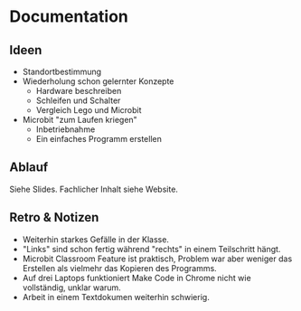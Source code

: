 # Documentation

## Ideen

* Standortbestimmung
* Wiederholung schon gelernter Konzepte
  * Hardware beschreiben
  * Schleifen und Schalter
  * Vergleich Lego und Microbit
* Microbit "zum Laufen kriegen"
  * Inbetriebnahme
  * Ein einfaches Programm erstellen

## Ablauf

Siehe Slides.
Fachlicher Inhalt siehe Website.

## Retro & Notizen

* Weiterhin starkes Gefälle in der Klasse.
* "Links" sind schon fertig während "rechts" in einem Teilschritt hängt.
* Microbit Classroom Feature ist praktisch, Problem war aber weniger das Erstellen als vielmehr das Kopieren des Programms.
* Auf drei Laptops funktioniert Make Code in Chrome nicht wie vollständig, unklar warum.
* Arbeit in einem Textdokumen weiterhin schwierig.
